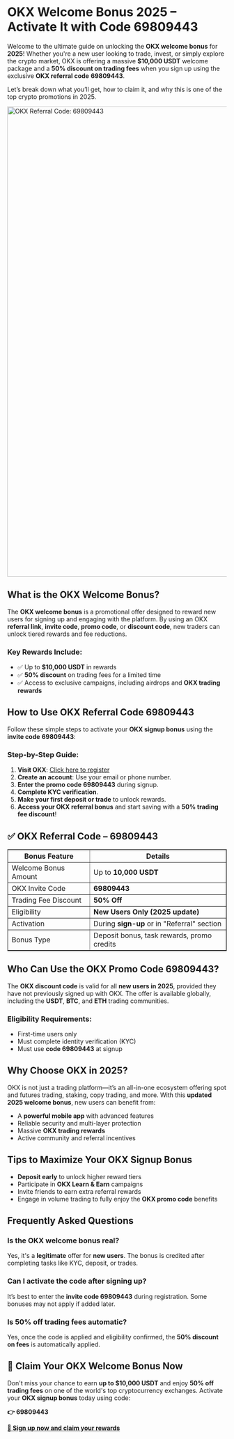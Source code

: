 <h1>OKX Welcome Bonus 2025 – Activate It with Code 69809443</h1>

<p>Welcome to the ultimate guide on unlocking the <strong>OKX welcome bonus</strong> for <strong>2025</strong>! Whether you're a new user looking to trade, invest, or simply explore the crypto market, OKX is offering a massive <strong>$10,000 USDT</strong> welcome package and a <strong>50% discount on trading fees</strong> when you sign up using the exclusive <strong>OKX referral code</strong> <strong>69809443</strong>.</p>

<p>Let’s break down what you’ll get, how to claim it, and why this is one of the top crypto promotions in 2025.</p>

<img src="https://images.mirror-media.xyz/publication-images/KQ_zl4dXYWHTEL-cGsRgK.png" alt="OKX Referral Code: 69809443" width="1080">

<h2>What is the OKX Welcome Bonus?</h2>

<p>The <strong>OKX welcome bonus</strong> is a promotional offer designed to reward new users for signing up and engaging with the platform. By using an OKX <strong>referral link</strong>, <strong>invite code</strong>, <strong>promo code</strong>, or <strong>discount code</strong>, new traders can unlock tiered rewards and fee reductions.</p>

<h3>Key Rewards Include:</h3>
<ul>
<li>✅ Up to <strong>$10,000 USDT</strong> in rewards</li>
<li>✅ <strong>50% discount</strong> on trading fees for a limited time</li>
<li>✅ Access to exclusive campaigns, including airdrops and <strong>OKX trading rewards</strong></li>
</ul>

<h2>How to Use OKX Referral Code 69809443</h2>

<p>Follow these simple steps to activate your <strong>OKX signup bonus</strong> using the <strong>invite code</strong> <strong>69809443</strong>:</p>

<h3>Step-by-Step Guide:</h3>
<ol>
<li><strong>Visit OKX</strong>: <a href="https://byvn.net/reZl" target="_blank" rel="noopener noreferrer">Click here to register</a></li>
<li><strong>Create an account</strong>: Use your email or phone number.</li>
<li><strong>Enter the promo code</strong> <strong>69809443</strong> during signup.</li>
<li><strong>Complete KYC verification</strong>.</li>
<li><strong>Make your first deposit or trade</strong> to unlock rewards.</li>
<li><strong>Access your OKX referral bonus</strong> and start saving with a <strong>50% trading fee discount</strong>!</li>
</ol>

<h2>✅ OKX Referral Code – 69809443</h2>

<table border="1" cellpadding="10" cellspacing="0">
<thead>
<tr>
<th><strong>Bonus Feature</strong></th>
<th><strong>Details</strong></th>
</tr>
</thead>
<tbody>
<tr>
<td>Welcome Bonus Amount</td>
<td>Up to <strong>10,000 USDT</strong></td>
</tr>
<tr>
<td>OKX Invite Code</td>
<td><strong>69809443</strong></td>
</tr>
<tr>
<td>Trading Fee Discount</td>
<td><strong>50% Off</strong></td>
</tr>
<tr>
<td>Eligibility</td>
<td><strong>New Users Only (2025 update)</strong></td>
</tr>
<tr>
<td>Activation</td>
<td>During <strong>sign-up</strong> or in "Referral" section</td>
</tr>
<tr>
<td>Bonus Type</td>
<td>Deposit bonus, task rewards, promo credits</td>
</tr>
</tbody>
</table>

<h2>Who Can Use the OKX Promo Code 69809443?</h2>

<p>The <strong>OKX discount code</strong> is valid for all <strong>new users in 2025</strong>, provided they have not previously signed up with OKX. The offer is available globally, including the <strong>USDT</strong>, <strong>BTC</strong>, and <strong>ETH</strong> trading communities.</p>

<h3>Eligibility Requirements:</h3>
<ul>
<li>First-time users only</li>
<li>Must complete identity verification (KYC)</li>
<li>Must use <strong>code 69809443</strong> at signup</li>
</ul>

<h2>Why Choose OKX in 2025?</h2>

<p>OKX is not just a trading platform—it’s an all-in-one ecosystem offering spot and futures trading, staking, copy trading, and more. With this <strong>updated 2025 welcome bonus</strong>, new users can benefit from:</p>
<ul>
<li>A <strong>powerful mobile app</strong> with advanced features</li>
<li>Reliable security and multi-layer protection</li>
<li>Massive <strong>OKX trading rewards</strong></li>
<li>Active community and referral incentives</li>
</ul>

<h2>Tips to Maximize Your OKX Signup Bonus</h2>
<ul>
<li><strong>Deposit early</strong> to unlock higher reward tiers</li>
<li>Participate in <strong>OKX Learn & Earn</strong> campaigns</li>
<li>Invite friends to earn extra referral rewards</li>
<li>Engage in volume trading to fully enjoy the <strong>OKX promo code</strong> benefits</li>
</ul>

<h2>Frequently Asked Questions</h2>

<h3>Is the OKX welcome bonus real?</h3>
<p>Yes, it's a <strong>legitimate</strong> offer for <strong>new users</strong>. The bonus is credited after completing tasks like KYC, deposit, or trades.</p>

<h3>Can I activate the code after signing up?</h3>
<p>It’s best to enter the <strong>invite code 69809443</strong> during registration. Some bonuses may not apply if added later.</p>

<h3>Is 50% off trading fees automatic?</h3>
<p>Yes, once the code is applied and eligibility confirmed, the <strong>50% discount on fees</strong> is automatically applied.</p>

<h2>🎯 Claim Your OKX Welcome Bonus Now</h2>

<p>Don't miss your chance to earn <strong>up to $10,000 USDT</strong> and enjoy <strong>50% off trading fees</strong> on one of the world's top cryptocurrency exchanges. Activate your <strong>OKX signup bonus</strong> today using code:</p>

<p><strong>👉 69809443</strong></p>

<p><a href="https://byvn.net/reZl" target="_blank" rel="noopener noreferrer"><strong>🔗 Sign up now and claim your rewards</strong></a></p>

</body>
</html>
